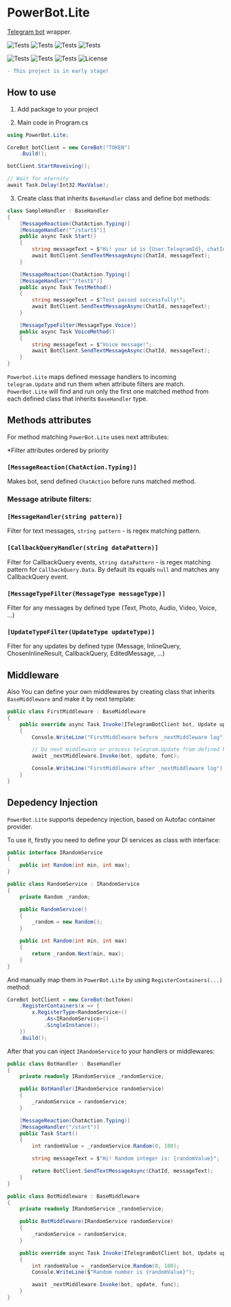 # PowerBot.Lite

[Telegram bot](https://github.com/TelegramBots/Telegram.Bot) wrapper.

![Tests](https://img.shields.io/github/workflow/status/awitwicki/PowerBot.Lite/Build%20and%20test)
![Tests](https://img.shields.io/github/issues/awitwicki/PowerBot.Lite)
![Tests](https://img.shields.io/github/issues-pr/awitwicki/PowerBot.Lite)
![Tests](https://img.shields.io/github/last-commit/awitwicki/PowerBot.Lite)

![Tests](https://img.shields.io/github/languages/top/awitwicki/PowerBot.Lite)
![Tests](https://img.shields.io/badge/dotnet-6.0-blue)
![Tests](https://img.shields.io/github/stars/awitwicki/PowerBot.Lite)
![License](https://img.shields.io/badge/License-MIT-blue)

```diff
- This project is in early stage!
```

## How to use

1. Add package to your project

2. Main code in Program.cs

```csharp
using PowerBot.Lite;

CoreBot botClient = new CoreBot("TOKEN")
    .Build();

botClient.StartReveiving();

// Wait for eternity
await Task.Delay(Int32.MaxValue);

```

3. Create class that inherits `BaseHandler` class and define bot methods:


```csharp
class SampleHandler : BaseHandler
{
    [MessageReaction(ChatAction.Typing)]
    [MessageHandler("^/start$")]
    public async Task Start()
    {
        string messageText = $"Hi! your id is {User.TelegramId}, chatId is {ChatId}.";
        await BotClient.SendTextMessageAsync(ChatId, messageText);
    }

    [MessageReaction(ChatAction.Typing)]
    [MessageHandler("^/test$")]
    public async Task TestMethod()
    {
        string messageText = $"Test passed successfully!";
        await BotClient.SendTextMessageAsync(ChatId, messageText);
    }

    [MessageTypeFilter(MessageType.Voice)]
    public async Task VoiceMethod()
    {
        string messageText = $"Voice message!";
        await BotClient.SendTextMessageAsync(ChatId, messageText);
    }
}
```

`Powerbot.Lite` maps defined message handlers to incoming `telegram.Update` and run them when attribute filters are match.
`PowerBot.Lite` will find and run only the first one matched method from each defined class that inherits `BaseHandler` type.

## Methods attributes

For method matching `PowerBot.Lite` uses next attributes:

*Filter attributes ordered by priority

### `[MessageReaction(ChatAction.Typing)]`
Makes bot, send defined `ChatAction` before runs matched method.

### Message atribute filters:

### `[MessageHandler(string pattern)]`
Filter for text messages, `string pattern` - is regex matching pattern.

### `[CallbackQueryHandler(string dataPattern)]`
Filter for CallbackQuery events, `string dataPattern` - is regex matching pattern for `CallbackQuery.Data`. By default its equals `null` and matches any CallbackQuery event.

### `[MessageTypeFilter(MessageType messageType)]`
Filter for any messages by defined type (Text, Photo, Audio, Video, Voice, ...)

### `[UpdateTypeFilter(UpdateType updateType)]`
Filter for any updates by defined type (Message, InlineQuery, ChosenInlineResult, CallbackQuery, EditedMessage, ...)

## Middleware

Also You can define your own middlewares by creating class that inherits `BaseMiddleware` and make it by next template:

```csharp
public class FirstMiddleware : BaseMiddleware
{
    public override async Task Invoke(ITelegramBotClient bot, Update update, Func<Task> func)
    {
        Console.WriteLine("FirstMiddleware before _nextMiddleware log");

        // Do next middleware or process telegram.Update from defined handler if there no other defined middlewares.
        await _nextMiddleware.Invoke(bot, update, func);

        Console.WriteLine("FirstMiddleware after _nextMiddleware log");
    }
}
```

## Depedency Injection

`PowerBot.Lite` supports depedency injection, based on Autofac container provider.

To use it, firstly you need to define your DI services as class with interface:

```csharp
public interface IRandomService
{
    public int Random(int min, int max);
}

public class RandomService : IRandomService
{
    private Random _random;

    public RandomService()
    {
        _random = new Random();
    }

    public int Random(int min, int max)
    {
        return _random.Next(min, max);
    }
}
```


And manually map them in `PowerBot.Lite` by using `RegisterContainers(...)` method:

```csharp
CoreBot botClient = new CoreBot(botToken)
    .RegisterContainers(x => {
        x.RegisterType<RandomService>()
            .As<IRandomService>()
            .SingleInstance();
    })
    .Build();
```

After that you can inject `IRandomService` to your handlers or middlewares:

```csharp
public class BotHandler : BaseHandler
{
    private readonly IRandomService _randomService;

    public BotHandler(IRandomService randomService)
    {
        _randomService = randomService;
    }

    [MessageReaction(ChatAction.Typing)]
    [MessageHandler("/start")]
    public Task Start()
    {
        int randomValue = _randomService.Random(0, 100);

        string messageText = $"Hi! Random integer is: {randomValue}";

        return BotClient.SendTextMessageAsync(ChatId, messageText);
    }
}

public class BotMiddleware : BaseMiddleware
{
    private readonly IRandomService _randomService;

    public BotMiddleware(IRandomService randomService)
    {
        _randomService = randomService;
    }

    public override async Task Invoke(ITelegramBotClient bot, Update update, Func<Task> func)
    {
        int randomValue = _randomService.Random(0, 100);
        Console.WriteLine($"Random number is {randomValue}");

        await _nextMiddleware.Invoke(bot, update, func);
    }
}
```

